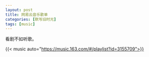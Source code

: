 ```yaml
---
layout: post
title: 网易云音乐歌单
categories: [默写旧时光]
tags: [music]
---
```


看剧不如听歌。

{{< music auto="https://music.163.com/#/playlist?id=3155709">}}
